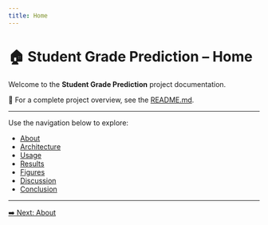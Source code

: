 ```yaml
---
title: Home
---
```


# 🏠 Student Grade Prediction – Home

Welcome to the **Student Grade Prediction** project documentation.

📖 For a complete project overview, see the [README.md](https://github.com/BenjaminBatte/student-grade-prediction/blob/main/README.md).

---

Use the navigation below to explore:

- [About](about.md)
- [Architecture](architecture.md)
- [Usage](usage.md)
- [Results](results.md)
- [Figures](figures.md)
- [Discussion](discussion.md)
- [Conclusion](conclusion.md)

---

[➡️ Next: About](about.md)
